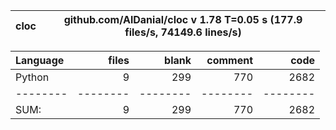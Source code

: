 cloc|github.com/AlDanial/cloc v 1.78  T=0.05 s (177.9 files/s, 74149.6 lines/s)
--- | ---

Language|files|blank|comment|code
:-------|-------:|-------:|-------:|-------:
Python|9|299|770|2682
--------|--------|--------|--------|--------
SUM:|9|299|770|2682
